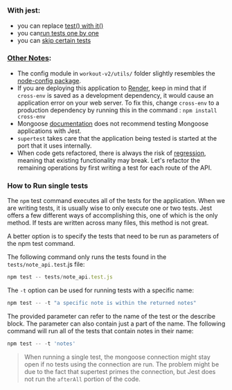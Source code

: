 #

###  With jest: 

- you can replace [test() with it()]
- you can[run tests one by one]
- you can [skip certain tests]

###  [Other Notes](https://fullstackopen.com/en/part4/testing_the_backend):

- The config module in `workout-v2/utils/` folder slightly resembles the [node-config package](https://github.com/lorenwest/node-config).
- If you are deploying this application to [Render](https://render.com/), keep in mind that if `cross-env` is saved as a development dependency, it would cause an application error on your web server. To fix this, change `cross-env` to a production dependency by running this in the command : `npm install cross-env`
- Mongoose [documentation](https://mongoosejs.com/docs/jest.html#recommended-testenvironment) does not recommend testing Mongoose applications with Jest.
- `supertest` takes care that the application being tested is started at the port that it uses internally.
- When code gets refactored, there is always the risk of [regression](https://en.wikipedia.org/wiki/Regression_testing), meaning that existing functionality may break. Let's refactor the remaining operations by first writing a test for each route of the API.
 
### How to Run single tests

The `npm` test command executes all of the tests for the application. When we are writing tests, it is usually wise to only execute one or two tests. Jest offers a few different ways of accomplishing this, one of which is the only method. If tests are written across many files, this method is not great.

A better option is to specify the tests that need to be run as parameters of the npm test command.

The following command only runs the tests found in the `tests/note_api.test`.js file:

```js
npm test -- tests/note_api.test.js
```

The `-t` option can be used for running tests with a specific name:

```js
npm test -- -t "a specific note is within the returned notes"
```

The provided parameter can refer to the name of the test or the describe block. The parameter can also contain just a part of the name. The following command will run all of the tests that contain notes in their name:

```js
npm test -- -t 'notes'
```

> When running a single test, the mongoose connection might stay open if no tests using the connection are run. The problem might be due to the fact that supertest primes the connection, but Jest does not run the `afterAll` portion of the code. 





<!-- Links -->
[test() with it()]:https://jestjs.io/docs/api#testname-fn-timeout
[run tests one by one]:https://fullstackopen.com/en/part4/testing_the_backend#running-tests-one-by-one
[skip certain tests]:https://codewithhugo.com/run-skip-single-jest-test/